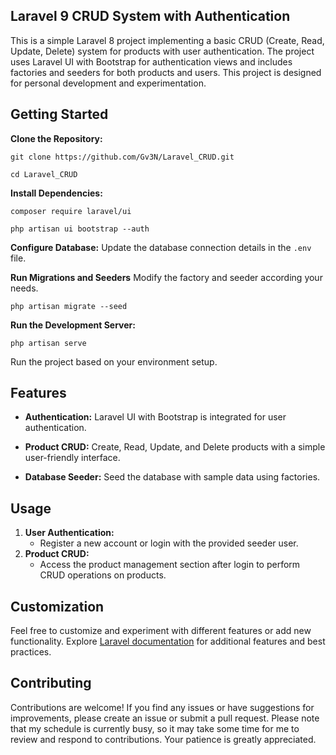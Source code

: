 ## Laravel 9 CRUD System with Authentication

This is a simple Laravel 8 project implementing a basic CRUD (Create, Read, Update, Delete) system for products with user authentication. The project uses Laravel UI with Bootstrap for authentication views and includes factories and seeders for both products and users. This project is designed for personal development and experimentation.

## Getting Started
 **Clone the Repository:** 

    git clone https://github.com/Gv3N/Laravel_CRUD.git 

    cd Laravel_CRUD

**Install Dependencies:** 

    composer require laravel/ui

    php artisan ui bootstrap --auth

**Configure Database:** 
Update the database connection details in the `.env` file.

**Run Migrations and Seeders** 
Modify the factory and seeder according your needs. 

    php artisan migrate --seed 

**Run the Development Server:**

    php artisan serve

Run the project based on your environment setup.

## Features

-   **Authentication:** Laravel UI with Bootstrap is integrated for user authentication.
    
-   **Product CRUD:** Create, Read, Update, and Delete products with a simple user-friendly interface.
    
-   **Database Seeder:** Seed the database with sample data using factories.
    

## Usage

1.  **User Authentication:**
    -   Register a new account or login with the provided seeder user.
2.  **Product CRUD:**
    -   Access the product management section after login to perform CRUD operations on products.

## Customization

Feel free to customize and experiment with different features or add new functionality. Explore [Laravel documentation](https://laravel.com/docs/10.x/readme) for additional features and best practices.

## Contributing

Contributions are welcome! If you find any issues or have suggestions for improvements, please create an issue or submit a pull request. Please note that my schedule is currently busy, so it may take some time for me to review and respond to contributions. Your patience is greatly appreciated.

